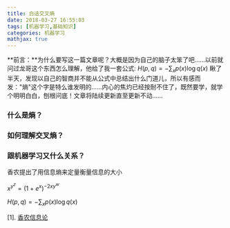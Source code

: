 ```yaml
---
title: 白话交叉熵
date: 2018-03-27 16:55:03
tags: [机器学习,基础知识]
categories: 机器学习
mathjax: true
---
```

**前言：**为什么要写这一篇文章呢？大概是因为自己的脑子太笨了吧……以前就问过龙哥这个东西怎么理解，他给了我一套公式: $H(p,q) = -\sum_xp(x) \log q(x)$  瞅了半天，发现以自己的智商并不能从公式中总结出什么门道儿，所以有感而发："熵"这个字是特么谁发明的……内心的焦灼已经按耐不住了，既然要学，就学个明明白白，刨根问底！文章将陆续更新直至更新不动……
### 什么是熵？
### 如何理解交叉熵？
### 跟机器学习又什么关系？
香农提出了用信息熵来定量衡量信息的大小






$x^{y^z}=(1+e^x)^{-2xy^w}$

$H(p,q) = -\sum_{x}p(x)\log q(x)$

[1]. [香农信息论]

[香农信息论]:[香农信息论](https://www.zhihu.com/question/27068465).